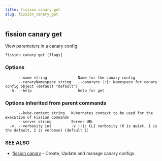 ```yaml
---
title: fission canary get
slug: fission_canary_get
---
```

## fission canary get

View parameters in a canary config

```
fission canary get [flags]
```

### Options

```
      --name string              Name for the canary config
      --canaryNamespace string   --canaryns |:|: Namespace for canary config object (default "default")
  -h, --help                     help for get
```

### Options inherited from parent commands

```
      --kube-context string   Kubernetes context to be used for the execution of Fission commands
      --server string         Server URL
  -v, --verbosity int         -v |:|: CLI verbosity (0 is quiet, 1 is the default, 2 is verbose) (default 1)
```

### SEE ALSO

* [fission canary](/docs/reference/fission-cli/fission_canary/)	 - Create, Update and manage canary configs

